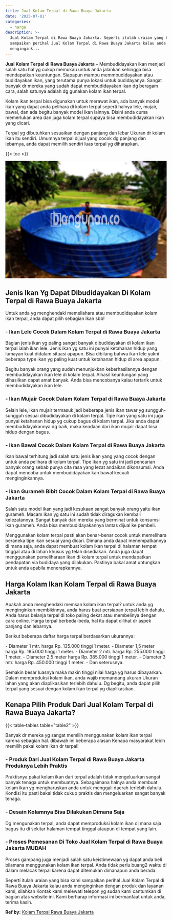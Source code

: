 ```yaml
---
title: Jual Kolam Terpal di Rawa Buaya Jakarta
date: '2025-07-01'
categories:
  - harga
description: >-
  Jual Kolam Terpal di Rawa Buaya Jakarta. Seperti itulah uraian yang bisa kami
  sampaikan perihal Jual Kolam Terpal di Rawa Buaya Jakarta kalau anda
  mengingink...
---
```


**Jual Kolam Terpal di Rawa Buaya Jakarta** – Membudidayakan ikan menjadi salah satu hal yg cukup memukau untuk anda jalankan sehingga bisa mendapatkan keuntungan. Siapapun mampu memmbudidayakan atau budidayakan ikan, yang terutama punya lokasi untuk budidayanya. Sangat banyak dr mereka yang sudah dapat membudidayakan ikan dg beragam cara, salah satunya adalah dg gunakan kolam ikan terpal.

Kolam ikan terpal bisa digunakan untuk merawat ikan, ada banyak model ikan yang dapat anda pelihara di kolam terpal seperti halnya lele, mujair, bawal, dan ada begitu banyak model ikan lainnya. Disini anda cuma memerlukan area dan juga kolam terpal supaya bisa membudidayakan ikan yang dicari.

Terpal yg dibutuhkan sesuaikan dengan panjang dan lebar Ukuran dr kolam ikan itu sendiri. Umumnya terpal dijual yang cocok dg panjang dan lebarnya, anda dapat memilih sendiri luas terpal yg diharapkan.

{{< toc >}}

![Jual Kolam Terpal di Rawa Buaya Jakarta](/images/jual-kolam-terpal-40.png)

## Jenis Ikan Yg Dapat Dibudidayakan Di Kolam Terpal di Rawa Buaya Jakarta

Untuk anda yg menghendaki memeliahara atau membudidayakan kolam ikan terpal, anda dapat pilih sebagian ikan sbb!

### \- Ikan Lele Cocok Dalam Kolam Terpal di Rawa Buaya Jakarta

Bagian jenis ikan yg paling sangat banyak dibudidayakan di kolam ikan terpal ialah ikan lele. Jenis ikan yg satu ini punyai ketahanan hidup yang lumayan kuat didalam situasi apapun. Bisa dibilang bahwa ikan lele yakni beberapa type ikan yg paling kuat untuk ketahanan hidup di area apapun.

Begitu banyak orang yang sudah menunjukkan keberhasilannya dengan membudidayakan ikan lele di kolam terpal. Alhasil keuntungan yang dihasilkan dapat amat banyak. Anda bisa mencobanya kalau tertarik untuk membudidayakan ikan lele.

### \- Ikan Mujair Cocok Dalam Kolam Terpal di Rawa Buaya Jakarta

Selain lele, ikan mujair termasuk jadi beberapa jenis ikan tawar yg sungguh-sungguh sesuai dibudidayakan di kolam terpal. Tipe ikan yang satu ini juga punyai ketahanan hidup yg cukup bagus di kolam terpal. Jika anda dapat membudidayakannya dg baik, maka keadaan dari ikan mujair dapat bisa hidup dengan bagus.

### \- Ikan Bawal Cocok Dalam Kolam Terpal di Rawa Buaya Jakarta

Ikan bawal terhitung jadi salah satu jenis ikan yang yang cocok dengan untuk anda pelihara di kolam terpal. Tipe ikan yg satu ini jadi pencarian banyak orang sebab punya cita rasa yang lezat andaikan dikonsumsi. Anda dapat mencoba untuk membudidayakan kan bawal kecuali menginginkannya.

### \- Ikan Gurameh Bibit Cocok Dalam Kolam Terpal di Rawa Buaya Jakarta

Salah satu model ikan yang jadi kesukaan sangat banyak orang yaitu ikan gurameh. Macam ikan yg satu ini sudah tidak diragukan kembali kelezatannya. Sangat banyak dari mereka yang berminat untuk konsumsi ikan gurameh. Anda bisa membudidayakannya lantas dijual ke pembeli.

Menggunakan kolam terpal pasti akan benar-benar cocok untuk memelihara beraneka tipe ikan sesuai yang dicari. Dimana anda dapat menempatkannya di mana saja, anda dapat membuat kolam ikan terpal di halaman tempat tinggal atau di lahan khusus yg telah disediakan. Anda juga dapat menggunakan pemeliharaan ikan di kolam terpal untuk mendapatkan pendapatan via budidaya yang dilakukan. Pastinya bakal amat untungkan untuk anda apabila menerapkannya.

## Harga Kolam Ikan Kolam Terpal di Rawa Buaya Jakarta

Apakah anda menghendaki memsan kolam ikan terpal? untuk anda yg menginginkan membikinnya, anda harus buat persiapan terpal lebih dahulu. Anda harus belanja terpal di toko paling dekat atau membelinya dengan cara online. Harga terpal berbeda-beda, hal itu dapat dilihat dr aspek panjang dan lebarnya.

Berikut beberapa daftar harga terpal berdasarkan ukurannya:

\- Diameter 1 mtr. harga Rp. 135.000 tinggi 1 meter. - Diameter 1,5 meter harga Rp. 185.000 tinggi 1 meter. - Diameter 2 mtr. harga Rp. 255.000 tinggi 1 meter. - Diameter 2,5 meter harga Rp. 385.000 tinggi 1 meter. - Diameter 3 mtr. harga Rp. 450.000 tinggi 1 meter. - Dan seterusnya.

Semakin besar luasnya maka makin tinggi nilai harga yg harus dibayarkan. Dalam memproduksi kolam ikan, anda wajib memandang ukuran Ukuran lahan yang akan diaplikasikan terlebih dahulu. Dg begitu, anda dapat pilih terpal yang sesuai dengan kolam ikan terpal yg diaplikasikan.

## Kenapa Pilih Produk Dari Jual Kolam Terpal di Rawa Buaya Jakarta?

{{< table-tables table="table2" >}}

Banyak dr mereka yg sangat memilih menggunakan kolam ikan terpal karena sebagian hal. dibawah ini beberapa alasan Kenapa masyarakat lebih memilih pakai kolam ikan dr terpal!

### \- Produk Dari Jual Kolam Terpal di Rawa Buaya Jakarta Produknya Lebih Praktis

Praktisnya pakai kolam ikan dari terpal adalah tidak mengeluarkan sangat banyak tenaga untuk membuatnya. Sebagaimana halnya anda membuat kolam ikan yg mengharuskan anda untuk menggali daerah terlebih dahulu. Kondisi itu pasti bakal tidak cukup praktis dan mengeluarkan sangat banyak tenaga.

### \- Desain Kolamnya Bisa Dilakukan Dimana Saja

Dg mengunakan terpal, anda dapat memproduksi kolam ikan di mana saja bagus itu di sekitar halaman tempat tinggal ataupun di tempat yang lain.

### \- Proses Pemesanan Di Toko Jual Kolam Terpal di Rawa Buaya Jakarta MUDAH

Proses gampang juga menjadi salah satu keistimewaan yg dapat anda beli bilamana menggunakan kolam ikan terpal. Anda tidak perlu buang2 waktu di dalam melacak terpal karena dapat ditemukan dimanapun anda berada.

Seperti itulah uraian yang bisa kami sampaikan perihal Jual Kolam Terpal di Rawa Buaya Jakarta kalau anda menginginkan dengan produk dan layanan kami, silahkan Kontak kami melewati telepon yg sudah kami cantumkan di bagian atas website ini. Kami berharap informasi ini bermanfaat untuk anda, terima kasih.

**Ref by:** [Kolam Terpal Rawa Buaya Jakarta](https://id.wikipedia.org/wiki/Kolam)
